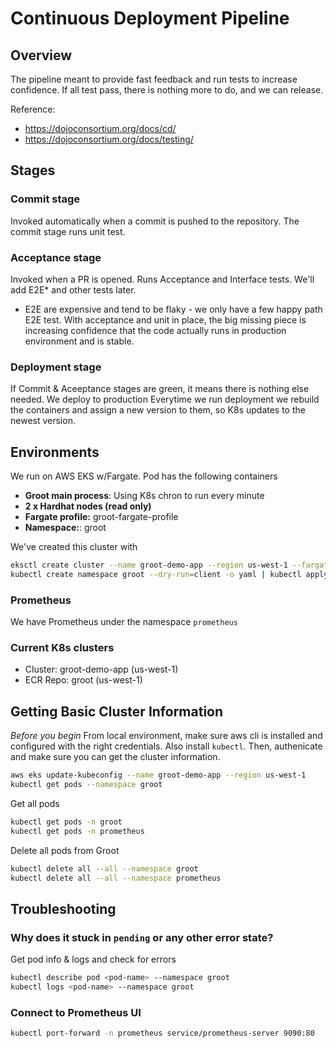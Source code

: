 # Continuous Deployment Pipeline

## Overview

The pipeline meant to provide fast feedback and run tests to increase confidence. If all test pass, there is nothing more to do, and we can release.

Reference: 
- https://dojoconsortium.org/docs/cd/
- https://dojoconsortium.org/docs/testing/

## Stages

### Commit stage

Invoked automatically when a commit is pushed to the repository. The commit stage runs unit test.

### Acceptance stage

Invoked when a PR is opened. Runs Acceptance and Interface tests.
We'll add E2E* and other tests later.

* E2E are expensive and tend to be flaky - we only have a few happy path E2E test. With acceptance and unit in place, the big missing piece is increasing confidence that the code actually runs in production environment and is stable.

### Deployment stage

If Commit & Aceeptance stages are green, it means there is nothing else needed. We deploy to production
Everytime we run deployment we rebuild the containers and assign a new version to them, so K8s updates to the newest version.

## Environments

We run on AWS EKS w/Fargate. Pod has the following containers
- **Groot main process**: Using K8s chron to run every minute
- **2 x Hardhat nodes (read only)**
- **Fargate profile:** groot-fargate-profile
- **Namespace:**: groot


We've created this cluster with
```bash
eksctl create cluster --name groot-demo-app --region us-west-1 --fargate
kubectl create namespace groot --dry-run=client -o yaml | kubectl apply -f -
```

### Prometheus

We have Prometheus under the namespace `prometheus`


### Current K8s clusters
- Cluster: groot-demo-app (us-west-1)
- ECR Repo: groot (us-west-1)

## Getting Basic Cluster Information

_*Before you begin*_
From local environment, make sure aws cli is installed and configured with the right credentials. Also install `kubectl`.
Then, authenicate and make sure you can get the cluster information.

```bash
aws eks update-kubeconfig --name groot-demo-app --region us-west-1
kubectl get pods --namespace groot
```

Get all pods
```bash
kubectl get pods -n groot
kubectl get pods -n prometheus
```

Delete  all pods from Groot
```bash
kubectl delete all --all --namespace groot
kubectl delete all --all --namespace prometheus
```

## Troubleshooting

### Why does it stuck in `pending` or any other error state?

Get pod info & logs and check for errors
```bash
kubectl describe pod <pod-name> --namespace groot
kubectl logs <pod-name> --namespace groot
```

### Connect to Prometheus UI 

```bash
kubectl port-forward -n prometheus service/prometheus-server 9090:80
```
